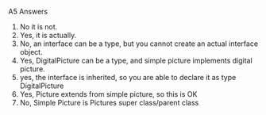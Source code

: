 A5 Answers
1. No it is not.
2. Yes, it is actually.
3. No, an interface can be a type, but you cannot create an actual interface object.
4. Yes, DigitalPicture can be a type, and simple picture implements digital picture.
5. yes, the interface is inherited, so you are able to declare it as type DigitalPicture
6. Yes, Picture extends from simple picture, so this is OK
7. No, Simple Picture is Pictures super class/parent class 